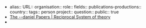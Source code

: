 - alias::
  URL::
  organisation::
  role::
  fields::
  publications-productions:: 
  country::
  tags:: person
  project::
  question::
  public:: true
- [The --daniel Papers | Reciprocal System of theory](https://reciprocalsystem.org/papers/daniel-phoenix-iii)
-